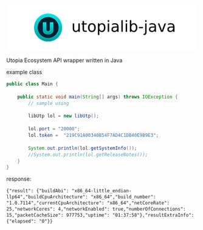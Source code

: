 
![logo](https://github.com/utopia-opensource/utopialib-java/raw/main/logo.png)

Utopia Ecosystem API wrapper written in Java

example class

```java
public class Main {

    public static void main(String[] args) throws IOException {
        // sample using

        libUtp lol = new libUtp();

        lol.port = "20000";
        lol.token =  "219C91A00340B54F7AD4C1DB40E9B9E3";

        System.out.println(lol.getSystemInfo());
        //System.out.println(lol.getReleaseNotes());
    }
}
```

response:

```
{"result": {"buildAbi": "x86_64-little_endian-llp64","buildCpuArchitecture": "x86_64","build_number": "1.0.7114","currentCpuArchitecture": "x86_64","netCoreRate": 25,"networkCores": 4,"networkEnabled": true,"numberOfConnections": 15,"packetCacheSize": 977753,"uptime": "01:37:58"},"resultExtraInfo": {"elapsed": "0"}}
```
